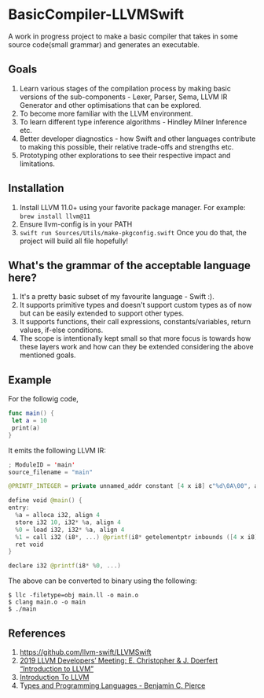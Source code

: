 # BasicCompiler-LLVMSwift
A work in progress project to make a basic compiler that takes in some source code(small grammar) and generates an executable. 

## Goals
1. Learn various stages of the compilation process by making basic versions of the sub-components - Lexer, Parser, Sema, LLVM IR Generator and other optimisations that can be explored.
2. To become more familiar with the LLVM environment. 
3. To learn different type inference algorithms - Hindley Milner Inference etc.
4. Better developer diagnostics - how Swift and other languages contribute to making this possible, their relative trade-offs and strengths etc.
5. Prototyping other explorations to see their respective impact and limitations.

## Installation

1. Install LLVM 11.0+ using your favorite package manager. For example:
```brew install llvm@11```
2. Ensure llvm-config is in your PATH
3. ```swift run Sources/Utils/make-pkgconfig.swift```
Once you do that, the project will build all file hopefully!

## What's the grammar of the acceptable language here?
1. It's a pretty basic subset of my favourite language - Swift :).
2. It supports primitive types and doesn't support custom types as of now but can be easily extended to support other types.
3. It supports functions, their call expressions, constants/variables, return values, if-else conditions.
4. The scope is intentionally kept small so that more focus is towards how these layers work and how can they be extended considering the above mentioned goals.

## Example
For the followig code,
```swift
func main() {
 let a = 10
 print(a)
}
```
It emits the following LLVM IR:
```swift
; ModuleID = 'main'
source_filename = "main"

@PRINTF_INTEGER = private unnamed_addr constant [4 x i8] c"%d\0A\00", align 1

define void @main() {
entry:
  %a = alloca i32, align 4
  store i32 10, i32* %a, align 4
  %0 = load i32, i32* %a, align 4
  %1 = call i32 (i8*, ...) @printf(i8* getelementptr inbounds ([4 x i8], [4 x i8]* @PRINTF_INTEGER, i32 0, i32 0), i32 %0)
  ret void
}

declare i32 @printf(i8* %0, ...)
```
The above can be converted to binary using the following:
```
$ llc -filetype=obj main.ll -o main.o
$ clang main.o -o main
$ ./main
```
## References
1. https://github.com/llvm-swift/LLVMSwift
2. [2019 LLVM Developers’ Meeting: E. Christopher & J. Doerfert “Introduction to LLVM” ](https://www.youtube.com/watch?v=J5xExRGaIIY&t=3279s)
3. [Introduction To LLVM](https://www.youtube.com/watch?v=8pdQFUOlHLQ)
4. T[ypes and Programming Languages - Benjamin C. Pierce]( https://www.cis.upenn.edu/~bcpierce/tapl/)

